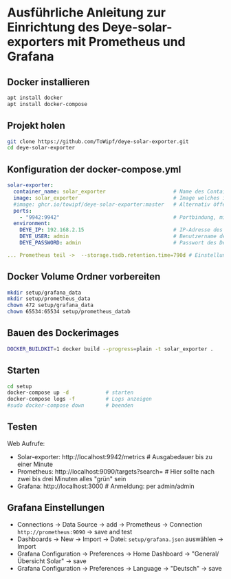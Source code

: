 # Ausführliche Anleitung zur Einrichtung des Deye-solar-exporters mit Prometheus und Grafana

## Docker installieren

```sh
apt install docker
apt install docker-compose
```

## Projekt holen

```sh
git clone https://github.com/ToWipf/deye-solar-exporter.git
cd deye-solar-exporter
```

## Konfiguration der docker-compose.yml

```yml
solar-exporter:
  container_name: solar_exporter                      # Name des Containers
  image: solar_exporter                               # Image welches in einen späteren Schritt gebaut wird
  #image: ghcr.io/towipf/deye-solar-exporter:master   # Alternativ öffentliches Image, kein lokales bauen nötig
  ports:
    - "9942:9942"                                     # Portbindung, mit 0.0.0.0:9942:9942 für öffentliche erreichbarkeit
  environment:
    DEYE_IP: 192.168.2.15                             # IP-Adresse des Deye Solar Wechselrichters
    DEYE_USER: admin                                  # Benutzername des Deye Solar Wechselrichters
    DEYE_PASSWORD: admin                              # Passwort des Deye Solar Wechselrichters

... Prometheus teil ->  --storage.tsdb.retention.time=790d # Einstellung wie lage die Daten gespeicher werden sollen
```

## Docker Volume Ordner vorbereiten

```sh
mkdir setup/grafana_data
mkdir setup/prometheus_data
chown 472 setup/grafana_data
chown 65534:65534 setup/prometheus_datab
```

## Bauen des Dockerimages

```sh
DOCKER_BUILDKIT=1 docker build --progress=plain -t solar_exporter . 
```

## Starten

```sh
cd setup
docker-compose up -d            # starten
docker-compose logs -f          # Logs anzeigen
#sudo docker-compose down       # beenden
```

## Testen

Web Aufrufe: 

- Solar-exporter: http://localhost:9942/metrics                       # Ausgabedauer bis zu einer Minute
- Prometheus:     http://localhost:9090/targets?search=               # Hier sollte nach zwei bis drei Minuten alles "grün" sein
- Grafana:        http://localhost:3000                               # Anmeldung: per admin/admin 
  
## Grafana Einstellungen

- Connections -> Data Source -> add -> Prometheus -> Connection `http://prometheus:9090` -> save and test
- Dashboards -> New -> Import -> Datei: `setup/grafana.json`  auswählen -> Import    
- Grafana Configuration -> Preferences -> Home Dashboard -> "General/Übersicht Solar" -> save
- Grafana Configuration -> Preferences -> Language -> "Deutsch" -> save
